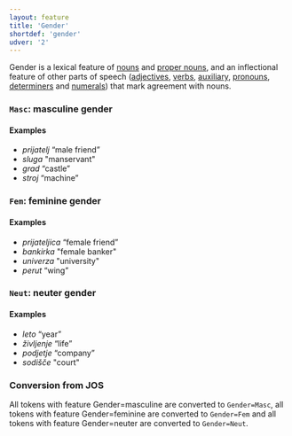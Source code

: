 ```yaml
---
layout: feature
title: 'Gender'
shortdef: 'gender'
udver: '2'
---
```


Gender is a lexical feature of [nouns](NOUN) and [proper nouns](PROPN), and an inflectional feature of other parts of speech ([adjectives](ADJ), [verbs](VERB), [auxiliary](AUX), [pronouns](PRON), [determiners](DET) and [numerals](NUM)) that mark agreement with nouns.

### <a name="Masc">`Masc`</a>: masculine gender

#### Examples

* _prijatelj_ “male friend”
* _sluga_ "manservant"
* _grad_ “castle”
* _stroj_ “machine”

### <a name="Fem">`Fem`</a>: feminine gender

#### Examples

* _prijateljica_ “female friend”
* _bankirka_ "female banker"
* _univerza_ "university"
* _perut_ “wing”

### <a name="Neut">`Neut`</a>: neuter gender

#### Examples

* _leto_ “year”
* _življenje_ “life”
* _podjetje_ “company”
* _sodišče_ "court"

### Conversion from JOS

All tokens with feature Gender=masculine are converted to `Gender=Masc`, all tokens with feature Gender=feminine are converted to `Gender=Fem` and all tokens with feature Gender=neuter are converted to `Gender=Neut`.
<!-- Interlanguage links updated Po 11. listopadu 2024, 20:09:42 CET -->
